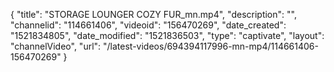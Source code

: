 {
    "title": "STORAGE LOUNGER COZY FUR_mn.mp4",
    "description": "",
    "channelid": "114661406",
    "videoid": "156470269",
    "date_created": "1521834805",
    "date_modified": "1521836503",
    "type": "captivate",
    "layout": "channelVideo",
    "url": "\/latest-videos\/694394117996-mn-mp4\/114661406-156470269"
}